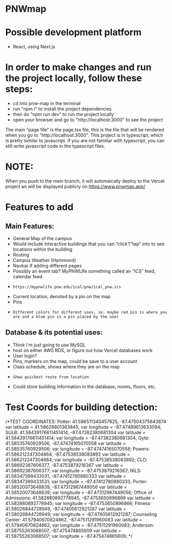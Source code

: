 # PNWmap
# Possible development platform
* React, using Next.js

# In order to make changes and run the project locally, follow these steps:
* cd into pnw-map in the terminal
* run "npm i" to install the project dependencies
* then do "npm run dev" to run the project locally
* open your browser and go to "http://localhost:3000" to see the project

The main "page file" is the page.tsx file, this is the file that will be rendered when you go to "http://localhost:3000".
This project is in typescript, which is pretty similar to javascript. If you are not familiar with typescript, you can still write javascript code in the typescript files.

# NOTE:
When you push to the main branch, it will automaically deploy to the Vercel project an will be displayed publicly on https://www.pnwmap.app/

# Features to add
## Main Features:
* General Map of the campus
* Would include interactive buildings that you can “click”/”tap” into to see locations within the building
* Routing
* Campus Weather (Hammond)
* Navbar if adding different pages
* Possibly an event tab? MyPNWLIfe something called an “ICS” feed, calendar feed
*     https://mypnwlife.pnw.edu/ical/pnw/ical_pnw.ics
* Current location, denoted by a pin on the map
* Pins
*     Different colors for different uses, ie. maybe red pin is where you are and a blue pin is a pin placed by the user
## Database & its potential uses:
* Think i'm just going to use MySQL
* host on either AWS RDS, or figure out how Vercel databases work
* User login?
* Pins, markers on the map, could be save to a user account
* Class schedule, shows where they are on the map
*     Show quickest route from location
* Could store building information in the database, rooms, floors, etc.


# Test Coords for building detection: 
/*TEST COORDINATES:
Potter:  41.586511340457825, -87.47504375643874
    var latitude = 41.58629801363845; 
    var longitude = -87.47489613633094;
SULB: 41.58439176611451414, -87.47382380681304
    var latitude = 41.58439176611451414;
    var longitude = -87.47382380681304;
Gyte: 41.58535760929506, -87.47474165070558
    var latitude = 41.58535760929506;
    var longitude = -87.47474165070558;
Powers: 41.586212247304864, -87.47538538083892
    var latitude = 41.586212247304864;
    var longitude = -87.47538538083892;
CLO: 41.58692387606377, -87.4753879216367
    var latitude = 41.58692387606377;
    var longitude = -87.4753879216367;
NILS: 41.58347399433531, -87.47412780880333
    var latitude = 41.58347399433531;
    var longitude = -87.47412780880333;
Porter: 41.58520073648839, -87.47312967449056
    var latitude = 41.58520073648839;
    var longitude = -87.47312967449056;
Office of Admissions: 41.582880892778945, -87.4753650896866
    var latitude = 41.582880892778945;
    var longitude = -87.4753650896866;
Fitness: 41.58026844728949, -87.47405612921287
    var latitude = 41.58026844728949;
    var longitude = -87.47405612921287;
Counseling Center: 41.57940670824862, -87.47511291960083
    var latitude = 41.57940670824862;
    var longitude = -87.47511291960083;
Anderson: 41.58755263068507, -87.475474865609
    var latitude = 41.58755263068507;
    var longitude = -87.475474865609;
*/
